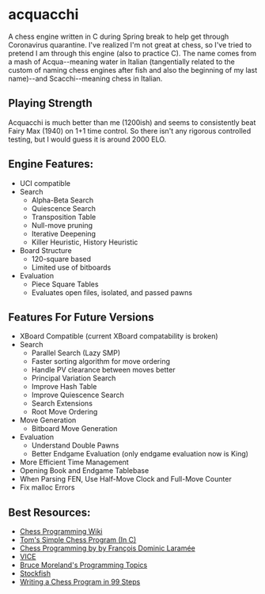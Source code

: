# acquacchi
A chess engine written in C during Spring break to help get through Coronavirus quarantine. I've realized I'm not great at chess, so I've tried to pretend I am through this engine (also to practice C). The name comes from a mash of Acqua--meaning water in Italian (tangentially related to the custom of naming chess engines after fish and also the beginning of my last name)--and Scacchi--meaning chess in Italian.

## Playing Strength
Acquacchi is much better than me (1200ish) and seems to consistently beat Fairy Max (1940) on 1+1 time control. So there isn't any rigorous controlled testing, but I would guess it is around 2000 ELO.

## Engine Features:
* UCI compatible
* Search
    * Alpha-Beta Search
    * Quiescence Search
    * Transposition Table
    * Null-move pruning
    * Iterative Deepening
    * Killer Heuristic, History Heuristic
* Board Structure
    * 120-square based
    * Limited use of bitboards
* Evaluation
    * Piece Square Tables
    * Evaluates open files, isolated, and passed pawns
    
## Features For Future Versions
* XBoard Compatible (current XBoard compatability is broken)
* Search
    * Parallel Search (Lazy SMP)
    * Faster sorting algorithm for move ordering
    * Handle PV clearance between moves better
    * Principal Variation Search
    * Improve Hash Table
    * Improve Quiescence Search
    * Search Extensions
    * Root Move Ordering
* Move Generation
    * Bitboard Move Generation
* Evaluation
    * Understand Double Pawns
    * Better Endgame Evaluation (only endgame evaluation now is King)
* More Efficient Time Management
* Opening Book and Endgame Tablebase
* When Parsing FEN, Use Half-Move Clock and Full-Move Counter
* Fix malloc Errors
    
    
## Best Resources:
* [Chess Programming Wiki](https://www.chessprogramming.org/Main_Page)
* [Tom's Simple Chess Program (In C)](http://www.tckerrigan.com/Chess/TSCP/)
* [Chess Programming by by François Dominic Laramée](http://archive.gamedev.net/archive/reference/articles/article1014.html)
* [VICE](https://www.youtube.com/playlist?list=PLZ1QII7yudbc-Ky058TEaOstZHVbT-2hg)
* [Bruce Moreland's Programming Topics](https://web.archive.org/web/20071026090003/http://www.brucemo.com/compchess/programming/index.htm)
* [Stockfish](https://github.com/official-stockfish/Stockfish)
* [Writing a Chess Program in 99 Steps](http://web.archive.org/web/20120315032415/http://www.sluijten.com/forum/)
